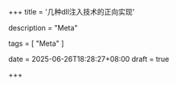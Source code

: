 +++
title = '几种dll注入技术的正向实现'

description = "Meta"

tags = [ "Meta" ]

date = 2025-06-26T18:28:27+08:00
draft = true

+++
